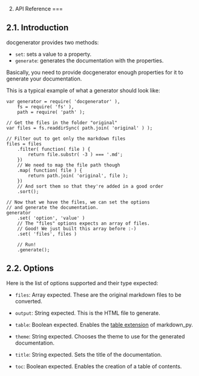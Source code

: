 2. API Reference
===

2.1. Introduction
---

docgenerator provides two methods:

- `set`: sets a value to a property.
- `generate`: generates the documentation with the properties.

Basically, you need to provide docgenerator enough properties
for it to generate your documentation.

This is a typical example of what a generator should look like:

    var generator = require( 'docgenerator' ),
        fs = require( 'fs' ),
        path = require( 'path' );

    // Get the files in the folder "original"
    var files = fs.readdirSync( path.join( 'original' ) );

    // Filter out to get only the markdown files
    files = files
        .filter( function( file ) {
            return file.substr( -3 ) === '.md';
        })
        // We need to map the file path though
        .map( function( file ) {
            return path.join( 'original', file );
        })
        // And sort them so that they're added in a good order
        .sort();

    // Now that we have the files, we can set the options
    // and generate the documentation.
    generator
        .set( 'option', 'value' )
        // The "files" options expects an array of files.
        // Good! We just built this array before :-)
        .set( 'files', files )

        // Run!
        .generate();

2.2. Options
---

Here is the list of options supported and their type expected:

- `files`: Array expected. These are the original markdown files to be converted.
- `output`: String expected. This is the HTML file to generate.
- `table`: Boolean expected. Enables the [table extension][1] of markdown_py.
- `theme`: String expected. Chooses the theme to use for the generated documentation.
- `title`: String expected. Sets the title of the documentation.
- `toc`: Boolean expected. Enables the creation of a table of contents.

   [1]: http://freewisdom.org/projects/python-markdown/Tables

